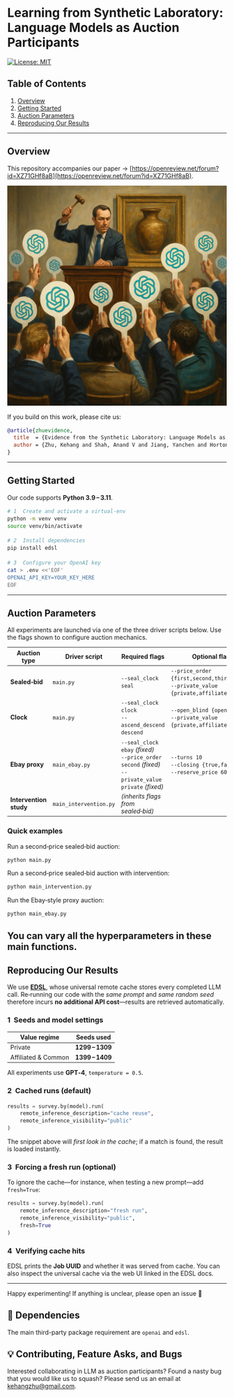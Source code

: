 # Learning from Synthetic Laboratory: Language Models as Auction Participants

[![License: MIT](https://img.shields.io/badge/License-MIT-green.svg)](https://opensource.org/licenses/MIT)

## Table of Contents

1. [Overview](#overview)
2. [Getting Started](#getting-started)
3. [Auction Parameters](#auction-parameters)
4. [Reproducing Our Results](#reproducing-our-results)

---

## Overview

This repository accompanies our paper → [https://openreview.net/forum?id=XZ71GHf8aB](https://openreview.net/forum?id=XZ71GHf8aB).

<p align="center">
  <img src="overview.png" alt="Project overview diagram" width="650">
</p>

If you build on this work, please cite us:

```bibtex
@article{zhuevidence,
  title  = {Evidence from the Synthetic Laboratory: Language Models as Auction Participants},
  author = {Zhu, Kehang and Shah, Anand V and Jiang, Yanchen and Horton, John Joseph and Parkes, David C}
}
```

---

## Getting Started

Our code supports **Python 3.9 – 3.11**.

```bash
# 1  Create and activate a virtual‑env
python -m venv venv
source venv/bin/activate

# 2  Install dependencies
pip install edsl

# 3  Configure your OpenAI key
cat > .env <<'EOF'
OPENAI_API_KEY=YOUR_KEY_HERE
EOF
```

---

## Auction Parameters

All experiments are launched via one of the three driver scripts below. Use the flags shown to configure auction mechanics.

| Auction type           | Driver script          | Required flags                                                                                           | Optional flags                                                                               |
| ---------------------- | ---------------------- | -------------------------------------------------------------------------------------------------------- | -------------------------------------------------------------------------------------------- |
| **Sealed‑bid**         | `main.py`              | `--seal_clock seal`                                                                                      | `--price_order {first,second,third,allpay}`<br>`--private_value {private,affiliated,common}` |
| **Clock**              | `main.py`              | `--seal_clock clock`<br>`--ascend_descend descend`                                                       | `--open_blind {open,blind}`<br>`--private_value {private,affiliated,common}`                 |
| **Ebay proxy**         | `main_ebay.py`         | `--seal_clock ebay` *(fixed)*<br>`--price_order second` *(fixed)*<br>`--private_value private` *(fixed)* | `--turns 10`<br>`--closing {true,false}`<br>`--reserve_price 60`                             |
| **Intervention study** | `main_intervention.py` | *(inherits flags from sealed‑bid)*                                                                       |                                                                                              |

### Quick examples

Run a second‑price sealed‑bid auction:

```bash
python main.py 
```

Run a second‑price sealed‑bid auction with intervention:

```bash
python main_intervention.py 
```

Run the Ebay‑style proxy auction:

```bash
python main_ebay.py
```
You can vary all the hyperparameters in these main functions.
---

## Reproducing Our Results

We use **[EDSL](https://docs.expectedparrot.com/en/latest/)**, whose universal remote cache stores every completed LLM call. Re‑running our code with the *same prompt* and *same random seed* therefore incurs **no additional API cost**—results are retrieved automatically.

### 1  Seeds and model settings

| Value regime        | Seeds used      |
| ------------------- | --------------- |
| Private             | **1299 – 1309** |
| Affiliated & Common | **1399 – 1409** |

All experiments use **GPT‑4**, `temperature = 0.5`.

### 2  Cached runs (default)

```python
results = survey.by(model).run(
    remote_inference_description="cache reuse", 
    remote_inference_visibility="public"         
)
```

The snippet above will *first look in the cache*; if a match is found, the result is loaded instantly.

### 3  Forcing a fresh run (optional)

To ignore the cache—for instance, when testing a new prompt—add `fresh=True`:

```python
results = survey.by(model).run(
    remote_inference_description="fresh run",
    remote_inference_visibility="public",
    fresh=True
)
```

### 4  Verifying cache hits

EDSL prints the **Job UUID** and whether it was served from cache. You can also inspect the universal cache via the web UI linked in the EDSL docs.

---

Happy experimenting! If anything is unclear, please open an issue 🙌



## 🔧 Dependencies
The main third-party package requirement are `openai` and `edsl`.

## 💡 Contributing, Feature Asks, and Bugs
Interested collaborating in LLM as auction participants? Found a nasty bug that you would like us to squash? Please send us an email at kehangzhu@gmail.com.
